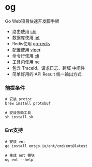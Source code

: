 # og

Go Web项目快速开发脚手架

- 路由使用 [chi](https://github.com/go-chi/chi)
- 数据库使用 [jet](https://github.com/go-jet/jet)
- Redis使用 [go-redis](https://github.com/redis/go-redis)
- 配置使用 [viper](https://github.com/spf13/viper)
- 命令行使用 [cli](https://github.com/urfave/cli)
- 工具包使用 [ne](https://github.com/noble-gase/ne)
- 包含 TraceId、请求日志、跨域 中间件
- 简单好用的 API Result 统一输出方式

### 前提条件

```shell
# 安装 protoc
brew install protobuf

# 安装依赖工具
sh install.sh
```

### Ent支持

```shell
# 安装 ent
go install entgo.io/ent/cmd/ent@latest

# 生成 ent 模块
og ent --help
```
